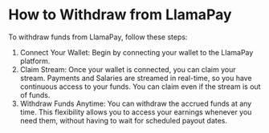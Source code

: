 # How to Withdraw from LlamaPay

To withdraw funds from LlamaPay, follow these steps:

1. Connect Your Wallet: Begin by connecting your wallet to the LlamaPay platform.
2. Claim Stream: Once your wallet is connected, you can claim your stream. Payments and Salaries are streamed in real-time, so you have continuous access to your funds. You can claim even if the stream is out of funds.
3. Withdraw Funds Anytime: You can withdraw the accrued funds at any time. This flexibility allows you to access your earnings whenever you need them, without having to wait for scheduled payout dates.
